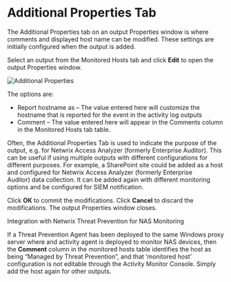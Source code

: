 # Additional Properties Tab

The Additional Properties tab on an output Properties window is where comments and displayed host
name can be modified. These settings are initially configured when the output is added.

Select an output from the Monitored Hosts tab and click **Edit** to open the output Properties
window.

![Additional Properties](/img/product_docs/activitymonitor/8.0/admin/outputs/additionalpropertiestab.webp)

The options are:

- Report hostname as – The value entered here will customize the hostname that is reported for the
  event in the activity log outputs
- Comment – The value entered here will appear in the Comments column in the Monitored Hosts tab
  table.

Often, the Additional Properties Tab is used to indicate the purpose of the output, e.g. for Netwrix
Access Analyzer (formerly Enterprise Auditor). This can be useful if using multiple outputs with
different configurations for different purposes. For example, a SharePoint site could be added as a
host and configured for Netwrix Access Analyzer (formerly Enterprise Auditor) data collection. It
can be added again with different monitoring options and be configured for SIEM notification.

Click **OK** to commit the modifications. Click **Cancel** to discard the modifications. The output
Properties window closes.

Integration with Netwrix Threat Prevention for NAS Monitoring

If a Threat Prevention Agent has been deployed to the same Windows proxy server where and activity
agent is deployed to monitor NAS devices, then the **Comment** column in the monitored hosts table
identifies the host as being “Managed by Threat Prevention”, and that ‘monitored host’ configuration
is not editable through the Activity Monitor Console. Simply add the host again for other outputs.
